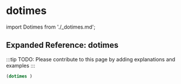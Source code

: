 # dotimes

import Dotimes from './_dotimes.md';

<Dotimes />

## Expanded Reference: dotimes

:::tip
TODO: Please contribute to this page by adding explanations and examples
:::

```lisp
(dotimes )
```
